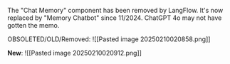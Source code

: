 
The "Chat Memory" component has been removed by LangFlow. It's now replaced by "Memory Chatbot"  since 11/2024. ChatGPT 4o may not have gotten the memo.

OBSOLETED/OLD/Removed:
![[Pasted image 20250210020858.png]]

**New**:
![[Pasted image 20250210020912.png]]